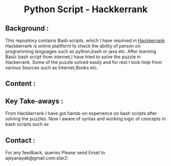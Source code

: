 <h1 align="center">Python Script - Hackkerrank</h1>

<h2>Background :</h2>

This repository contains Bash scripts, which I have resolved in [Hackkerrank](https://www.hackerrank.com/domains/shell)<br /> 
Hackkerrank is online plattform to check the ability of person on programming languages such as python,bash or java etc. After learning Basic bash script from internet,I have tried to solve the puzzle in Hackerrank. Some of the puzzle solved easily and for rest I took help from various Sources such as Internet,Books etc.

<h2>Content :</h2>




<h2>Key Take-aways :</h2>

 From Hackkerrank I have got hands-on experience on bash scripts after solving the puzzles. Now I aware of syntax and working logic of concepts in bash scripts such as



<h2>Contact :</h2>
For any feedback, queries Please send Email to ajeyanayak@gmail.com:star2:

